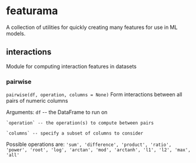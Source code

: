 # featurama
A collection of utilities for quickly creating many features for use in ML models.

## interactions
Module for computing interaction features in datasets

### pairwise
`pairwise(df, operation, columns = None)`
Form interactions between all pairs of numeric columns

Arguments:
    `df` -- the DataFrame to run on
    
    `operation` -- the operation(s) to compute between pairs
    
    `columns` -- specify a subset of columns to consider

Possible operations are:
    ```
    'sum', 'difference', 'product', 'ratio',
    'power', 'root', 'log', 'arctan', 'mod',
    'arctanh', 'l1', 'l2', 'max', 'all'
    ```
